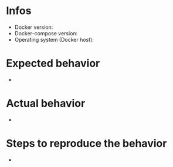 <!--
Hi there - thanks for filling an issue. Please ensure the following things before creating an issue - thank you! 🤓

- Check the repository. Please only create issue here that concern the Zammad Docker setup. Use the other repositories for other issues.
- Make sure to use the latest version of Zammad's Docker containers via: docker compose pull
- Please write the issue in english

* The upper textblock will be removed automatically when you submit your issue *
-->

# Infos

* Docker version:
* Docker-compose version:
* Operating system (Docker host):

# Expected behavior

*

# Actual behavior

*

# Steps to reproduce the behavior

*
